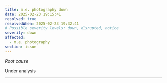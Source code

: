 ```yaml
---
title: m.e. photography down
date: 2025-02-23 19:15:41
resolved: true
resolvedWhen: 2025-02-23 19:32:41
# Possible severity levels: down, disrupted, notice
severity: down
affected:
  - m.e. photography
section: issue
---
```


*Root cause*

Under analysis

---


